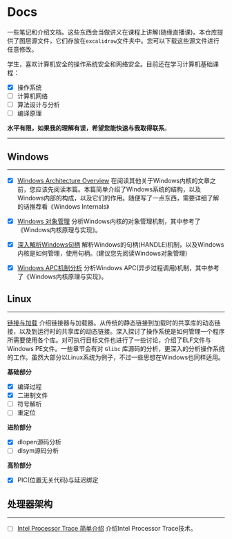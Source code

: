 # Docs

一些笔记和介绍文档。这些东西会当做讲义在课程上讲解(随缘直播课)。本仓库提供了图层源文件，它们存放在`excalidraw`文件夹中。您可以下载这些源文件进行任意修改。

学生，喜欢计算机安全的操作系统安全和网络安全。目前还在学习计算机基础课程：
- [x] 操作系统
- [ ] 计算机网络
- [ ] 算法设计与分析
- [ ] 编译原理

**水平有限，如果我的理解有误，希望您能快速与我取得联系**。

***

## Windows 
***
- [x] [Windows Architecture Overview](./Windows/Internals/Architecture.md)
  在阅读其他关于Windows内核的文章之前，您应该先阅读本篇。本篇简单介绍了Windows系统的结构，以及Windows内部的构成，以及它们的作用。随便写了一点东西，需要详细了解的话推荐看《Windows Internals》

- [x] [Windows 对象管理](./Windows/ObjectManagement/ObjectManagement.md)
  分析Windows内核的对象管理机制，其中参考了《Windows内核原理与实现》。

- [x] [深入解析Windows句柄](./Windows/Handle/Handle.md)
  解析Windows的句柄(HANDLE)机制，以及Windows内核是如何管理，使用句柄。(建议您先阅读Windows对象管理)

- [x] [Windows APC机制分析](./Windows/APC/apc.md)
  分析Windows APC(异步过程调用)机制，其中参考了《Windows内核原理与实现》。

## Linux

***
[链接与加载](./Linux/linking/linking.md)
介绍链接器与加载器。从传统的静态链接到加载时的共享库的动态链接，以及到运行时的共享库的动态链接。深入探讨了操作系统是如何管理一个程序所需要使用各个库。对可执行目标文件也进行了一些讨论，介绍了ELF文件与Windows PE文件。一些章节会有对 `Glibc` 库源码的分析，更深入的分析操作系统的工作。虽然大部分以Linux系统为例子，不过一些思想在Windows也同样适用。

**基础部分**
- [x] 编译过程
- [x] 二进制文件
- [ ] 符号解析
- [ ] 重定位

**进阶部分**
- [x] dlopen源码分析
- [ ] dlsym源码分析

**高阶部分**
- [x] PIC(位置无关代码)与延迟绑定

## 处理器架构

***
- [ ] [Intel Processor Trace 简单介绍](./x86_64/IntelPT/main.md)
  介绍Intel Processor Trace技术。

